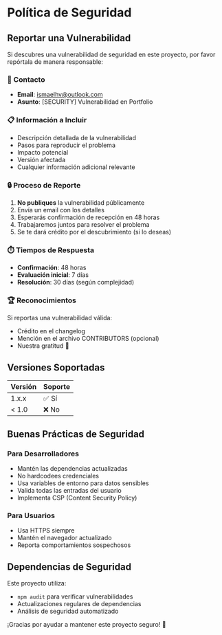# Política de Seguridad

## Reportar una Vulnerabilidad

Si descubres una vulnerabilidad de seguridad en este proyecto, por favor repórtala de manera responsable:

### 📧 Contacto

- **Email**: ismaelhv@outlook.com
- **Asunto**: [SECURITY] Vulnerabilidad en Portfolio

### 📋 Información a Incluir

- Descripción detallada de la vulnerabilidad
- Pasos para reproducir el problema
- Impacto potencial
- Versión afectada
- Cualquier información adicional relevante

### 🔒 Proceso de Reporte

1. **No publiques** la vulnerabilidad públicamente
2. Envía un email con los detalles
3. Esperarás confirmación de recepción en 48 horas
4. Trabajaremos juntos para resolver el problema
5. Se te dará crédito por el descubrimiento (si lo deseas)

### ⏱️ Tiempos de Respuesta

- **Confirmación**: 48 horas
- **Evaluación inicial**: 7 días
- **Resolución**: 30 días (según complejidad)

### 🏆 Reconocimientos

Si reportas una vulnerabilidad válida:

- Crédito en el changelog
- Mención en el archivo CONTRIBUTORS (opcional)
- Nuestra gratitud 🙏

## Versiones Soportadas

| Versión | Soporte |
| ------- | ------- |
| 1.x.x   | ✅ Sí   |
| < 1.0   | ❌ No   |

## Buenas Prácticas de Seguridad

### Para Desarrolladores

- Mantén las dependencias actualizadas
- No hardcodees credenciales
- Usa variables de entorno para datos sensibles
- Valida todas las entradas del usuario
- Implementa CSP (Content Security Policy)

### Para Usuarios

- Usa HTTPS siempre
- Mantén el navegador actualizado
- Reporta comportamientos sospechosos

## Dependencias de Seguridad

Este proyecto utiliza:

- `npm audit` para verificar vulnerabilidades
- Actualizaciones regulares de dependencias
- Análisis de seguridad automatizado

¡Gracias por ayudar a mantener este proyecto seguro! 🔐
